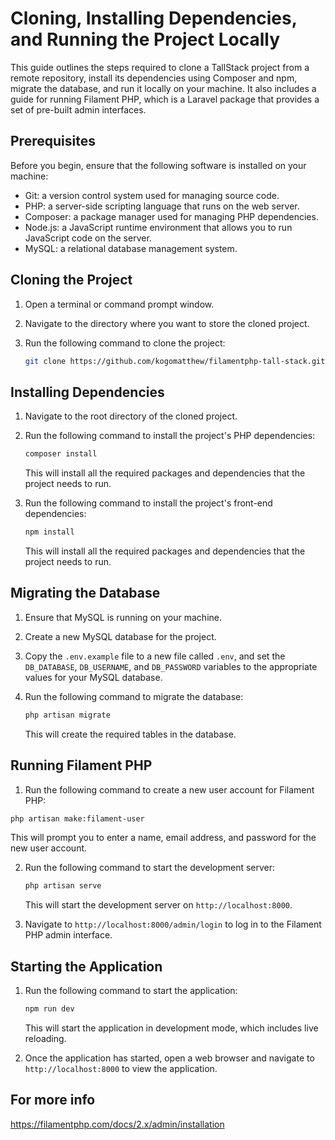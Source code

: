 # Cloning, Installing Dependencies, and Running the Project Locally

This guide outlines the steps required to clone a TallStack project from a remote repository, install its dependencies using Composer and npm, migrate the database, and run it locally on your machine. It also includes a guide for running Filament PHP, which is a Laravel package that provides a set of pre-built admin interfaces.

## Prerequisites

Before you begin, ensure that the following software is installed on your machine:

- Git: a version control system used for managing source code.
- PHP: a server-side scripting language that runs on the web server.
- Composer: a package manager used for managing PHP dependencies.
- Node.js: a JavaScript runtime environment that allows you to run JavaScript code on the server.
- MySQL: a relational database management system.

## Cloning the Project

1. Open a terminal or command prompt window.
2. Navigate to the directory where you want to store the cloned project.
3. Run the following command to clone the project:

   ```bash
   git clone https://github.com/kogomatthew/filamentphp-tall-stack.git
   ``` 

## Installing Dependencies

1. Navigate to the root directory of the cloned project.
2. Run the following command to install the project's PHP dependencies:

   ```bash
   composer install
   ```

   This will install all the required packages and dependencies that the project needs to run.

3. Run the following command to install the project's front-end dependencies:

   ```bash
   npm install
   ```

   This will install all the required packages and dependencies that the project needs to run.

## Migrating the Database

1. Ensure that MySQL is running on your machine.
2. Create a new MySQL database for the project.
3. Copy the `.env.example` file to a new file called `.env`, and set the `DB_DATABASE`, `DB_USERNAME`, and `DB_PASSWORD` variables to the appropriate values for your MySQL database.
4. Run the following command to migrate the database:

   ```bash
   php artisan migrate
   ```

   This will create the required tables in the database.

## Running Filament PHP 

1. Run the following command to create a new user account for Filament PHP:

  ```bash
  php artisan make:filament-user 
  ```

   This will prompt you to enter a name, email address, and password for the new user account.

2. Run the following command to start the development server:

   ```bash
   php artisan serve
   ```

   This will start the development server on `http://localhost:8000`.

3. Navigate to `http://localhost:8000/admin/login` to log in to the Filament PHP admin interface.

## Starting the Application

1. Run the following command to start the application:

   ```bash
   npm run dev
   ```

   This will start the application in development mode, which includes live reloading.

2. Once the application has started, open a web browser and navigate to `http://localhost:8000` to view the application.

## For more info
  https://filamentphp.com/docs/2.x/admin/installation
